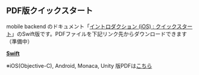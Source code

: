 ## PDF版クイックスタート
mobile backend のドキュメント「[イントロダクション (iOS) : クイックスタート](http://mb.cloud.nifty.com/doc/current/introduction/quickstart_ios.html)」のSwift版です。PDFファイルを下記リンク先からダウンロードできます（準備中）

[__Swift__](https://github.com/natsumo/NCMB_SwiftQuickStart/raw/master/Swift.pdf)

※iOS(Objective-C), Android, Monaca, Unity 版PDFは[こちら](https://github.com/natsumo/NCMB_QuickStart)
